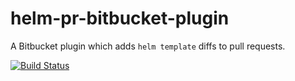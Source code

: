 # helm-pr-bitbucket-plugin

A Bitbucket plugin which adds `helm template` diffs to pull requests.

[![Build Status](https://img.shields.io/github/workflow/status/jonasrutishauser/helm-pr-bitbucket-plugin/Maven%20CI.svg?label=Build)](https://github.com/jonasrutishauser/helm-pr-bitbucket-plugin/actions)
